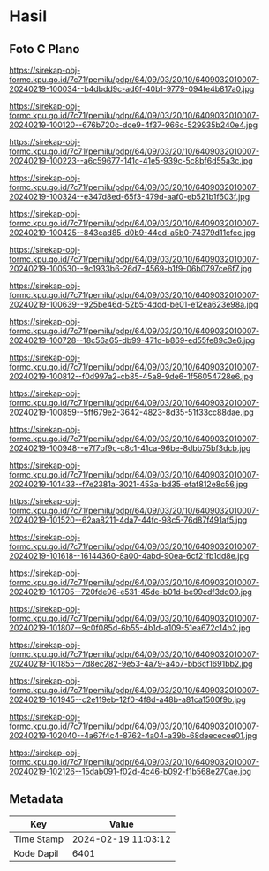 # Hasil

## Foto C Plano

https://sirekap-obj-formc.kpu.go.id/7c71/pemilu/pdpr/64/09/03/20/10/6409032010007-20240219-100034--b4dbdd9c-ad6f-40b1-9779-094fe4b817a0.jpg

https://sirekap-obj-formc.kpu.go.id/7c71/pemilu/pdpr/64/09/03/20/10/6409032010007-20240219-100120--676b720c-dce9-4f37-966c-529935b240e4.jpg

https://sirekap-obj-formc.kpu.go.id/7c71/pemilu/pdpr/64/09/03/20/10/6409032010007-20240219-100223--a6c59677-141c-41e5-939c-5c8bf6d55a3c.jpg

https://sirekap-obj-formc.kpu.go.id/7c71/pemilu/pdpr/64/09/03/20/10/6409032010007-20240219-100324--e347d8ed-65f3-479d-aaf0-eb521b1f603f.jpg

https://sirekap-obj-formc.kpu.go.id/7c71/pemilu/pdpr/64/09/03/20/10/6409032010007-20240219-100425--843ead85-d0b9-44ed-a5b0-74379d11cfec.jpg

https://sirekap-obj-formc.kpu.go.id/7c71/pemilu/pdpr/64/09/03/20/10/6409032010007-20240219-100530--9c1933b6-26d7-4569-b1f9-06b0797ce6f7.jpg

https://sirekap-obj-formc.kpu.go.id/7c71/pemilu/pdpr/64/09/03/20/10/6409032010007-20240219-100639--925be46d-52b5-4ddd-be01-e12ea623e98a.jpg

https://sirekap-obj-formc.kpu.go.id/7c71/pemilu/pdpr/64/09/03/20/10/6409032010007-20240219-100728--18c56a65-db99-471d-b869-ed55fe89c3e6.jpg

https://sirekap-obj-formc.kpu.go.id/7c71/pemilu/pdpr/64/09/03/20/10/6409032010007-20240219-100812--f0d997a2-cb85-45a8-9de6-1f56054728e6.jpg

https://sirekap-obj-formc.kpu.go.id/7c71/pemilu/pdpr/64/09/03/20/10/6409032010007-20240219-100859--5ff679e2-3642-4823-8d35-51f33cc88dae.jpg

https://sirekap-obj-formc.kpu.go.id/7c71/pemilu/pdpr/64/09/03/20/10/6409032010007-20240219-100948--e7f7bf9c-c8c1-41ca-96be-8dbb75bf3dcb.jpg

https://sirekap-obj-formc.kpu.go.id/7c71/pemilu/pdpr/64/09/03/20/10/6409032010007-20240219-101433--f7e2381a-3021-453a-bd35-efaf812e8c56.jpg

https://sirekap-obj-formc.kpu.go.id/7c71/pemilu/pdpr/64/09/03/20/10/6409032010007-20240219-101520--62aa8211-4da7-44fc-98c5-76d87f491af5.jpg

https://sirekap-obj-formc.kpu.go.id/7c71/pemilu/pdpr/64/09/03/20/10/6409032010007-20240219-101618--16144360-8a00-4abd-90ea-6cf21fb1dd8e.jpg

https://sirekap-obj-formc.kpu.go.id/7c71/pemilu/pdpr/64/09/03/20/10/6409032010007-20240219-101705--720fde96-e531-45de-b01d-be99cdf3dd09.jpg

https://sirekap-obj-formc.kpu.go.id/7c71/pemilu/pdpr/64/09/03/20/10/6409032010007-20240219-101807--9c0f085d-6b55-4b1d-a109-51ea672c14b2.jpg

https://sirekap-obj-formc.kpu.go.id/7c71/pemilu/pdpr/64/09/03/20/10/6409032010007-20240219-101855--7d8ec282-9e53-4a79-a4b7-bb6cf1691bb2.jpg

https://sirekap-obj-formc.kpu.go.id/7c71/pemilu/pdpr/64/09/03/20/10/6409032010007-20240219-101945--c2e119eb-12f0-4f8d-a48b-a81ca1500f9b.jpg

https://sirekap-obj-formc.kpu.go.id/7c71/pemilu/pdpr/64/09/03/20/10/6409032010007-20240219-102040--4a67f4c4-8762-4a04-a39b-68deececee01.jpg

https://sirekap-obj-formc.kpu.go.id/7c71/pemilu/pdpr/64/09/03/20/10/6409032010007-20240219-102126--15dab091-f02d-4c46-b092-f1b568e270ae.jpg


## Metadata

| Key        | Value               |
| ---------- | ------------------- |
| Time Stamp | 2024-02-19 11:03:12 |
| Kode Dapil | 6401                |



